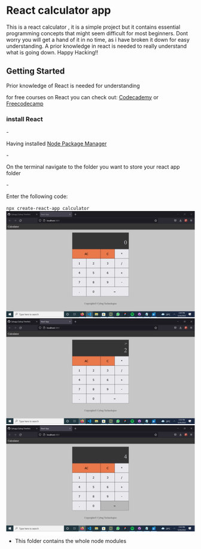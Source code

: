 # React calculator app 
This is a react calculator , it is a simple project but it contains essential programming concepts that might seem difficult for most beginners. 
Dont worry you will get a hand of it in no time,  as i have broken it down for easy understanding.
A prior knowledge in react is needed to really understand what is going down.
Happy Hacking!!

<div>
<h2>Getting Started</h2>
<p>Prior knowledge of React is needed for understanding<p>
<p>for free courses on React you can check out: <a href="https://www.codecademy.com">Codecademy</a> or <a href="https://www.freecodecamp.org">Freecodecamp</a></p>
<h3>install React</h3>
- <p>Having installed  <a href="https://www.npmjs.com">Node Package Manager</a></p>
- <p>On the terminal navigate to the folder you want to store your react app folder</p>
- <p>Enter the following code:</p>
<code><span style="background:;#adff2f">npx create-react-app calculator </span></code>
</div>


<img  src="./public/Screenshot (57).png"/>
<img  src="./public/Screenshot (58).png"/>
<img  src="./public/Screenshot (59).png"/>


- This folder contains the whole node modules

